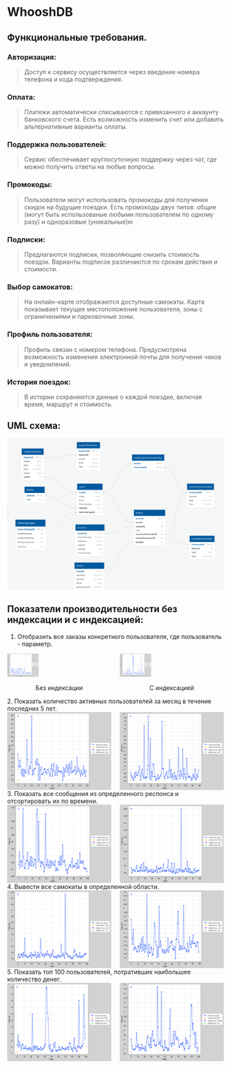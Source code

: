 # WhooshDB

## Функциональные требования.
### Авторизация: 
> Доступ к сервису осуществляется через введение номера телефона и кода подтверждения.

### Оплата:
> Платежи автоматически списываются с привязанного к аккаунту банковского счета. Есть возможность изменить счет или добавить альтернативные варианты оплаты.

### Поддержка пользователей:
> Сервис обеспечивает круглосуточную поддержку через чат, где можно получить ответы на любые вопросы.

### Промокоды:
> Пользователи могут использовать промокоды для получения скидок на будущие поездки. Есть промокоды двух типов: общие (могут быть использованые любыми пользователем по одному разу) и одноразовые (уникальные)ю

### Подписки:
> Предлагаются подписки, позволяющие снизить стоимость поездок. Варианты подписок различаются по срокам действия и стоимости.

### Выбор самокатов:
> На онлайн-карте отображаются доступные самокаты. Карта показывает текущее местоположение пользователя, зоны с ограничениями и парковочные зоны.

### Профиль пользователя:
> Профиль связан с номером телефона. Предусмотрена возможность изменения электронной почты для получения чеков и уведомлений.

### История поездок:
> В истории сохраняются данные о каждой поездке, включая время, маршрут и стоимость.


## UML схема:
![image](uml.png)


## Показатели производительности без индексации и с индексацией:

1. Отобразить все заказы конкретного пользователя, где пользователь - параметр.
<div style="display: flex;"> 
    <div style="flex: 1; margin-right: 10px;"> 
        <img src="charts/1task.png" style="width: 30%; margin-right: 2%;"  alt=""/> 
        <p style="text-align: center;">Без индексации</p> 
    </div> 
        <div style="flex: 1; margin-left: 10px;"> 
        <img src="charts/1task1.png" style="width: 30%; margin-right: 2%;"  alt=""/> 
        <p style="text-align: center;">С индексацией</p> 
    </div> 
</div>
2. Показать количество активных пользователей за месяц в течение последних 5 лет.
<div style="display: flex;"> 
    <img src="charts/2task.png" style="width: 48%; margin-right: 2%;" alt=""> 
    <img src="charts/2task1.png" style="width: 48%; margin-left: 2%;" alt=""> 
</div>
3. Показать все сообщения из определенного респонса и отсортировать их по времени.
<div style="display: flex;"> 
    <img src="charts/3task.png" style="width: 48%; margin-right: 2%;" alt=""> 
    <img src="charts/3task1.png" style="width: 48%; margin-left: 2%;" alt="">
</div>
4. Вывести все самокаты в определенной области.
<div style="display: flex;"> 
    <img src="charts/4task.png" style="width: 48%; margin-right: 2%;" alt=""> 
    <img src="charts/4task1.png" style="width: 48%; margin-left: 2%;" alt=""> 
</div>
5. Показать топ 100 пользователей, потративших наибольшее количество денег.
<div style="display: flex;"> 
    <img src="charts/5task.png" style="width: 48%; margin-right: 2%;" alt=""> 
    <img src="charts/5task1.png" style="width: 48%; margin-left: 2%;" alt=""> 
</div> 



